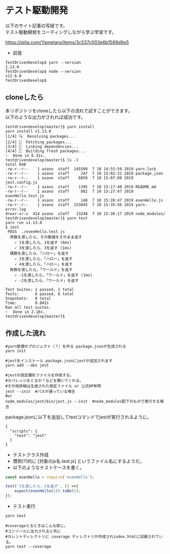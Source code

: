 # テスト駆動開発

以下のサイト記事の写経です。  
テスト駆動開発をコーディングしながら学ぶ学習です。

https://qiita.com/Yametaro/items/3c537c003e6b1569d9e5

- 前提
```
TestDrivenDevelop$ yarn --version
1.13.0
TestDrivenDevelop$ node --version
v12.6.0
TestDrivenDevelop$ 
```

## cloneしたら

本リポジトリをcloneしたら以下の流れで試すことができます。  
以下のような出力がされれば成功です。

```
testdrivendevelop[master]$ yarn install
yarn install v1.13.0
[1/4] 🔍  Resolving packages...
[2/4] 🚚  Fetching packages...
[3/4] 🔗  Linking dependencies...
[4/4] 🔨  Building fresh packages...
✨  Done in 6.31s.
testdrivendevelop[master]$ ls -l
total 640
-rw-r--r--    1 asano  staff  145509  7 10 14:55:59 2019 yarn.lock
-rw-r--r--    1 asano  staff     247  7 10 15:02:31 2019 package.json
-rw-r--r--    1 asano  staff    6059  7 10 15:07:09 2019 jest.config.js
-rw-r--r--    1 asano  staff    1395  7 10 15:17:40 2019 README.md
-rw-r--r--    1 asano  staff     882  7 10 15:27:47 2019 evenHello.test.js
-rw-r--r--    1 asano  staff     148  7 10 15:28:47 2019 evenHello.js
-rw-r--r--    1 asano  staff  153845  7 10 15:35:56 2019 yarn-error.log
drwxr-xr-x  414 asano  staff   13248  7 10 15:36:17 2019 node_modules/
testdrivendevelop[master]$ yarn test
yarn run v1.13.0
$ jest
 PASS  ./evenHello.test.js
  奇数を渡したら、その数値をそのまま返す
    ✓ 1を渡したら、1を返す (6ms)
    ✓ 3を渡したら、3を返す (1ms)
  偶数を渡したら、「ハロー」を返す
    ✓ 2を渡したら、「ハロー」を返す
    ✓ 4を渡したら、「ハロー」を返す
  負数を渡したら、「ワールド」を返す
    ✓ -1を渡したら、「ワールド」を返す (1ms)
    ✓ -2を渡したら、「ワールド」を返す

Test Suites: 1 passed, 1 total
Tests:       6 passed, 6 total
Snapshots:   0 total
Time:        0.842s
Ran all test suites.
✨  Done in 2.18s.
testdrivendevelop[master]$ 
```

## 作成した流れ

```
#yarn管理のプロジェクト（？）を作る package.jsonが生成される
yarn init

#jestをインストール package.jsonにjestが追加されます
yarn add --dev jest

#jestの設定雛形ファイルを作成する。
#カバレッジをとるか？などを聞いてくれる。
#その他詳細は生成された設定ファイル or 公式HP参照
jest --init  #パスが通っている場合
#or
node_modules/jest/bin/jest.js --init  #node_modules配下のもので実行する場合
```

package.jsonに以下を追加してtestコマンドでjestが実行されるように。
```
{
  "scripts": {
    "test": "jest"
  }
}
```

- テストクラス作成
 - 慣例(?)的に [対象のjs名.test.js] というファイル名にするようだ。
 - 以下のようなテストケースを書く。

```js
const evenHello = require('evenHello');

test('1を渡したら、1を返す', () =>{
	expect(evenHello(1)).toBe(1);
});
```

- テスト実行
```
yarn test

#coverageとるときはこんな感じ。
#コンソールに出力されると共に
#カレントディレクトリに coverage ディレクトリが作成されindex.htmlに記録されている。
yarn test --coverage
```
